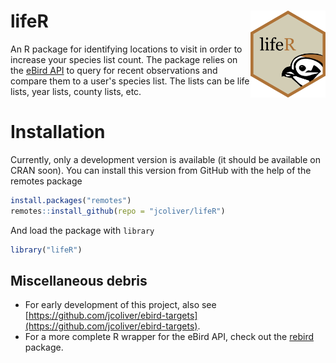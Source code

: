 # lifeR <img src="man/figures/logo.png" align="right" alt="lifeR logo" width="120">

An R package for identifying locations to visit in order to increase your 
species list count. The package relies on the 
[eBird API](https://documenter.getpostman.com/view/664302/S1ENwy59) to query 
for recent observations and compare them to a user's species list. The lists 
can be life lists, year lists, county lists, etc.

# Installation

Currently, only a development version is available (it should be available on 
CRAN soon). You can install this version from GitHub with the help of the 
remotes package

```r
install.packages("remotes")
remotes::install_github(repo = "jcoliver/lifeR")
```

And load the package with `library`

```r
library("lifeR")
```

## Miscellaneous debris

+ For early development of this project, also see [https://github.com/jcoliver/ebird-targets](https://github.com/jcoliver/ebird-targets).
+ For a more complete R wrapper for the eBird API, check out the 
[rebird](https://github.com/ropensci/rebird) package.